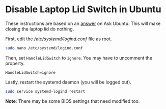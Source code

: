 # Disable Laptop Lid Switch in Ubuntu

These instructions are based on an [answer](https://askubuntu.com/a/372616) on Ask Ubuntu. This will make closing the laptop lid do nothing. 

First, edit the */etc/systemd/logind.conf* file as root.

```bash
sudo nano /etc/systemd/logind.conf
```

Then, set `HandleLidSwitch` to `ignore`. You may have to uncomment the property.

```text
HandleLidSwitch=ignore
```

Lastly, restart the systemd daemon (you will be logged out).

```bash 
sudo service systemd-logind restart
```

**Note**: There may be some BIOS settings that need modified too.